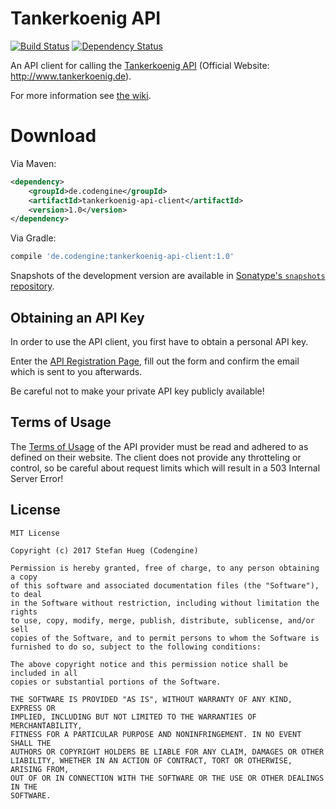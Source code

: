 Tankerkoenig API
================

[![Build Status](https://travis-ci.org/codengine/tankerkoenig-api-client.svg?branch=master)](https://travis-ci.org/codengine/tankerkoenig-api-client)
[![Dependency Status](https://www.versioneye.com/user/projects/58ff772d6ac171431cf95145/badge.svg?style=flat-square)](https://www.versioneye.com/user/projects/58ff772d6ac171431cf95145)

An API client for calling the [Tankerkoenig API][1] (Official Website: http://www.tankerkoenig.de).

For more information see [the wiki][wiki].

Download
========

Via Maven:

```xml
<dependency>
    <groupId>de.codengine</groupId>
    <artifactId>tankerkoenig-api-client</artifactId>
    <version>1.0</version>
</dependency>
```

Via Gradle:

```groovy
compile 'de.codengine:tankerkoenig-api-client:1.0'
```

Snapshots of the development version are available in [Sonatype's ``snapshots`` repository][sonasnaps].

Obtaining an API Key
--------------------

In order to use the API client, you first have to obtain a personal API key.

Enter the [API Registration Page][register], fill out the form and confirm the email which is sent to you afterwards.

Be careful not to make your private API key publicly available! 

Terms of Usage
--------------

The [Terms of Usage][terms] of the API provider must be read and adhered to as defined on their website. The client does not provide any throtteling or control, so be careful about request limits which will result in a 503 Internal Server Error!

License
-------
    MIT License
    
    Copyright (c) 2017 Stefan Hueg (Codengine)
    
    Permission is hereby granted, free of charge, to any person obtaining a copy
    of this software and associated documentation files (the "Software"), to deal
    in the Software without restriction, including without limitation the rights
    to use, copy, modify, merge, publish, distribute, sublicense, and/or sell
    copies of the Software, and to permit persons to whom the Software is
    furnished to do so, subject to the following conditions:
    
    The above copyright notice and this permission notice shall be included in all
    copies or substantial portions of the Software.

    THE SOFTWARE IS PROVIDED "AS IS", WITHOUT WARRANTY OF ANY KIND, EXPRESS OR
    IMPLIED, INCLUDING BUT NOT LIMITED TO THE WARRANTIES OF MERCHANTABILITY,
    FITNESS FOR A PARTICULAR PURPOSE AND NONINFRINGEMENT. IN NO EVENT SHALL THE
    AUTHORS OR COPYRIGHT HOLDERS BE LIABLE FOR ANY CLAIM, DAMAGES OR OTHER
    LIABILITY, WHETHER IN AN ACTION OF CONTRACT, TORT OR OTHERWISE, ARISING FROM,
    OUT OF OR IN CONNECTION WITH THE SOFTWARE OR THE USE OR OTHER DEALINGS IN THE
    SOFTWARE.

[1]: https://creativecommons.tankerkoenig.de
[register]: https://creativecommons.tankerkoenig.de/#register
[wiki]: https://github.com/codengine/tankerkoenig-api-client/wiki
[terms]: https://creativecommons.tankerkoenig.de/#usage
[sonasnaps]: https://oss.sonatype.org/content/repositories/snapshots/de/codengine/tankerkoenig-api-client/
